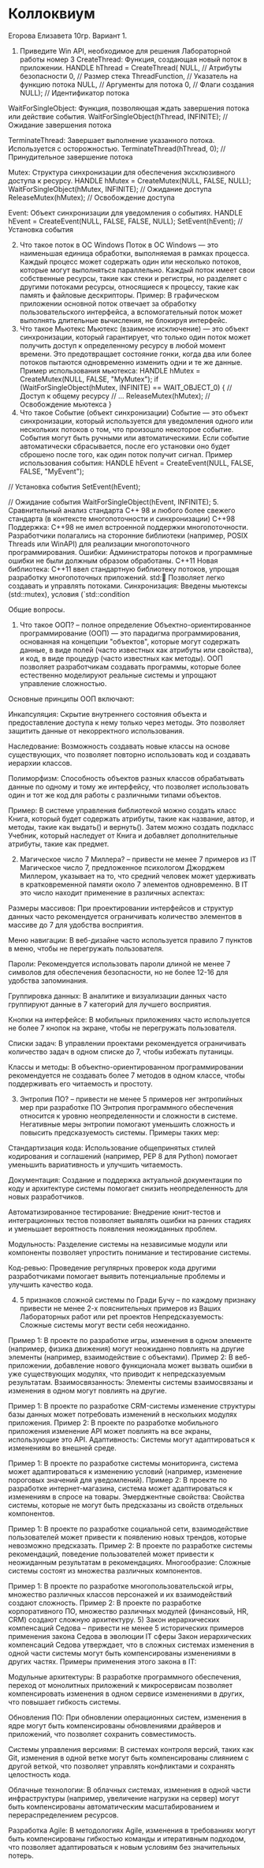 # Коллоквиум
Егорова Елизавета 10гр. Вариант 1.
1. Приведите Win API, необходимое для решения Лабораторной работы номер 3
CreateThread: Функция, создающая новый поток в приложении. HANDLE hThread = CreateThread(
    NULL,           // Атрибуты безопасности
    0,              // Размер стека
    ThreadFunction, // Указатель на функцию потока
    NULL,           // Аргументы для потока
    0,              // Флаги создания
    NULL);          // Идентификатор потока

WaitForSingleObject: Функция, позволяющая ждать завершения потока или действие события. WaitForSingleObject(hThread, INFINITE); // Ожидание завершения потока

TerminateThread: Завершает выполнение указанного потока. Используется с осторожностью. TerminateThread(hThread, 0); // Принудительное завершение потока

Mutex: Структура синхронизации для обеспечения эксклюзивного доступа к ресурсу. HANDLE hMutex = CreateMutex(NULL, FALSE, NULL);
WaitForSingleObject(hMutex, INFINITE); // Ожидание доступа
ReleaseMutex(hMutex); // Освобождение доступа

Event: Объект синхронизации для уведомления о событиях. HANDLE hEvent = CreateEvent(NULL, FALSE, FALSE, NULL);
SetEvent(hEvent); // Установка события

2. Что такое поток в ОС Windows
Поток в ОС Windows — это наименьшая единица обработки, выполняемая в рамках процесса. Каждый процесс может содержать один или несколько потоков,
которые могут выполняться параллельно. Каждый поток имеет свои собственные ресурсы, такие как стеки и регистры, но разделяет с другими потоками ресурсы,
относящиеся к процессу, такие как память и файловые дескрипторы.
Пример:
В графическом приложении основной поток отвечает за обработку пользовательского интерфейса, а вспомогательный поток может выполнять длительные вычисления,
не блокируя интерфейс.
4. Что такое Мьютекс
Мьютекс (взаимное исключение) — это объект синхронизации, который гарантирует, что только один поток может получить доступ к определенному ресурсу в любой момент времени.
Это предотвращает состояние гонки, когда два или более потоков пытаются одновременно изменить одни и те же данные.
Пример использования мьютекса:
HANDLE hMutex = CreateMutex(NULL, FALSE, "MyMutex");
if (WaitForSingleObject(hMutex, INFINITE) == WAIT_OBJECT_0) {
    // Доступ к общему ресурсу
    // ...
    ReleaseMutex(hMutex); // Освобождение мьютекса
}
6. Что такое Событие (объект синхронизации)
Событие — это объект синхронизации, который используется для уведомления одного или нескольких потоков о том, что произошло некоторое событие.
События могут быть ручными или автоматическими. Если событие автоматически сбрасывается, после его установки оно будет сброшено после того, как один поток получит сигнал.
Пример использования события:
HANDLE hEvent = CreateEvent(NULL, FALSE, FALSE, "MyEvent");

// Установка события
SetEvent(hEvent);

// Ожидание события
WaitForSingleObject(hEvent, INFINITE);
5. Сравнительный анализ стандарта C++ 98 и любого более свежего стандарта (в контексте многопоточности и синхронизации)
C++98
Поддержка: C++98 не имел встроенной поддержки многопоточности. Разработчики полагались на сторонние библиотеки (например, POSIX Threads или WinAPI) 
для реализации многопоточного программирования.
Ошибки: Администраторы потоков и программные ошибки не были должным образом обработаны.
C++11
Новая библиотека: C++11 ввел стандартную библиотеку потоков, упрощая разработку многопоточных приложений.
std::thread: Позволяет легко создавать и управлять потоками.
Синхронизация: Введены мьютексы (std::mutex), условия (`std::condition


Общие вопросы.

1) Что такое ООП? – полное определение
Объектно-ориентированное программирование (ООП) — это парадигма программирования, основанная на концепции "объектов", которые могут содержать данные,
в виде полей (часто известных как атрибуты или свойства), и код, в виде процедур (часто известных как методы). ООП позволяет разработчикам создавать программы,
которые более естественно моделируют реальные системы и упрощают управление сложностью.

Основные принципы ООП включают:

Инкапсуляция: Скрытие внутреннего состояния объекта и предоставление доступа к нему только через методы. Это позволяет защитить данные от некорректного использования.

Наследование: Возможность создавать новые классы на основе существующих, что позволяет повторно использовать код и создавать иерархии классов.

Полиморфизм: Способность объектов разных классов обрабатывать данные по одному и тому же интерфейсу, что позволяет использовать один и тот же код для работы с различными 
типами объектов.

Пример: В системе управления библиотекой можно создать класс Книга, который будет содержать атрибуты, такие как название, автор, и методы, такие как выдать() и вернуть(). 
Затем можно создать подкласс Учебник, который наследует от Книга и добавляет дополнительные атрибуты, такие как предмет.

2) Магическое число 7 Миллера? – привести не менее 7 примеров из IT
Магическое число 7, предложенное психологом Джорджем Миллером, указывает на то, что средний человек может удерживать в кратковременной памяти около 7 элементов одновременно.
В IT это число находит применение в различных аспектах:

Размеры массивов: При проектировании интерфейсов и структур данных часто рекомендуется ограничивать количество элементов в массиве до 7 для удобства восприятия.

Меню навигации: В веб-дизайне часто используется правило 7 пунктов в меню, чтобы не перегружать пользователя.

Пароли: Рекомендуется использовать пароли длиной не менее 7 символов для обеспечения безопасности, но не более 12-16 для удобства запоминания.

Группировка данных: В аналитике и визуализации данных часто группируют данные в 7 категорий для лучшего восприятия.

Кнопки на интерфейсе: В мобильных приложениях часто используется не более 7 кнопок на экране, чтобы не перегружать пользователя.

Списки задач: В управлении проектами рекомендуется ограничивать количество задач в одном списке до 7, чтобы избежать путаницы.

Классы и методы: В объектно-ориентированном программировании рекомендуется не создавать более 7 методов в одном классе, чтобы поддерживать его читаемость и простоту.

3) Энтропия ПО? – привести не менее 5 примеров нег энтропийных мер при разработке ПО
Энтропия программного обеспечения относится к уровню неопределенности и сложности в системе. Негативные меры энтропии помогают уменьшить сложность и повысить предсказуемость
системы. Примеры таких мер:

Стандартизация кода: Использование общепринятых стилей кодирования и соглашений (например, PEP 8 для Python) помогает уменьшить вариативность и улучшить читаемость.

Документация: Создание и поддержка актуальной документации по коду и архитектуре системы помогает снизить неопределенность для новых разработчиков.

Автоматизированное тестирование: Внедрение юнит-тестов и интеграционных тестов позволяет выявлять ошибки на ранних стадиях и уменьшает вероятность появления неожиданных 
проблем.

Модульность: Разделение системы на независимые модули или компоненты позволяет упростить понимание и тестирование системы.

Код-ревью: Проведение регулярных проверок кода другими разработчиками помогает выявить потенциальные проблемы и улучшить качество кода.

4) 5 признаков сложной системы по Гради Бучу – по каждому признаку привести не менее 2-х пояснительных примеров из Ваших Лабораторных работ или pet проектов
Непредсказуемость: Сложные системы могут вести себя неожиданно.

Пример 1: В проекте по разработке игры, изменения в одном элементе (например, физика движения) могут неожиданно повлиять на другие элементы (например, взаимодействие с 
объектами).
Пример 2: В веб-приложении, добавление нового функционала может вызвать ошибки в уже существующих модулях, что приводит к непредсказуемым результатам.
Взаимосвязанность: Элементы системы взаимосвязаны и изменения в одном могут повлиять на другие.

Пример 1: В проекте по разработке CRM-системы изменение структуры базы данных может потребовать изменений в нескольких модулях приложения.
Пример 2: В проекте по разработке мобильного приложения изменение API может повлиять на все экраны, использующие это API.
Адаптивность: Системы могут адаптироваться к изменениям во внешней среде.

Пример 1: В проекте по разработке системы мониторинга, система может адаптироваться к изменению условий (например, изменение пороговых значений для уведомлений).
Пример 2: В проекте по разработке интернет-магазина, система может адаптироваться к изменениям в спросе на товары.
Эмерджентные свойства: Свойства системы, которые не могут быть предсказаны из свойств отдельных компонентов.

Пример 1: В проекте по разработке социальной сети, взаимодействие пользователей может привести к появлению новых трендов, которые невозможно предсказать.
Пример 2: В проекте по разработке системы рекомендаций, поведение пользователей может привести к неожиданным результатам в рекомендациях.
Многообразие: Сложные системы состоят из множества различных компонентов.

Пример 1: В проекте по разработке многопользовательской игры, множество различных классов персонажей и их взаимодействий создают сложность.
Пример 2: В проекте по разработке корпоративного ПО, множество различных модулей (финансовый, HR, CRM) создают сложную архитектуру.
5) Закон иерархических компенсаций Седова – привести не менее 5 исторических примеров применения закона Седова в эволюции IT сферы
Закон иерархических компенсаций Седова утверждает, что в сложных системах изменения в одной части системы могут быть компенсированы изменениями в других частях. 
Примеры применения этого закона в IT:

Модульные архитектуры: В разработке программного обеспечения, переход от монолитных приложений к микросервисам позволяет компенсировать изменения в одном сервисе изменениями в других, что повышает гибкость системы.

Обновления ПО: При обновлении операционных систем, изменения в ядре могут быть компенсированы обновлениями драйверов и приложений, что позволяет сохранить совместимость.

Системы управления версиями: В системах контроля версий, таких как Git, изменения в одной ветке могут быть компенсированы слиянием с другой веткой, что позволяет управлять 
конфликтами и сохранять целостность кода.

Облачные технологии: В облачных системах, изменения в одной части инфраструктуры (например, увеличение нагрузки на сервер) могут быть компенсированы автоматическим 
масштабированием и перераспределением ресурсов.

Разработка Agile: В методологиях Agile, изменения в требованиях могут быть компенсированы гибкостью команды и итеративным подходом, что позволяет адаптироваться к новым 
условиям без значительных потерь.
